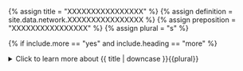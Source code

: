 <!--------------------------------------------- TITLE AND DEFINITION starts -->

{% assign title = "XXXXXXXXXXXXXXXX" %}
{% assign definition = site.data.network.XXXXXXXXXXXXXXXX %}
{% assign preposition = "XXXXXXXXXXXXXXXX" %}
{% assign plural = "s" %}

<!--------------------------------------------- TITLE AND DEFINITION ends -->

{% if include.more == "yes" and include.heading == "more" %}
<details class='detailsCollapsible'><summary class='nobr'>Click to learn more about {{ title | downcase }}{{plural}}
</summary>
{% endif %}

{% if include.heading != "" and include.heading != "more" %}
{{include.heading}} {{title}}
{% endif %}

{% if include.icon != "no" %} 

{% if include.table == "yes" and include.icon != "no" %}
<table class='definitionTable'><tr><td>
{% endif %}

<img src='images/icons/nodes/png{{include.icon}}/{{ title | downcase | replace: " ", "-" }}.png' />

{% if include.table == "yes" and include.icon != "no" %}
</td><td>
{% endif %}

{% endif %}

{% if include.definition == "bold" %}
<strong>{{ definition }}</strong>
{% else %}
{% if include.definition != "no" %}
{{ definition }}
{% endif %}
{% endif %}

{% if include.table == "yes" and include.icon != "no" %}
</td></tr></table>
{% endif %}

{% if include.more == "yes" and include.content == "more" and include.heading != "more" %}
<details class='detailsCollapsible'><summary class='nobr'>Click to learn more about {{ title | downcase }}{{plural}}
</summary>
{% endif %}

{% if include.content != "no" %}

<!--------------------------------------------- CONTENT starts -->In the context of backtesting sessions, what time frame you decide to run the session depends on the trading system being tested. If the trading system makes decisions based on the 1-hour candle and above, then ```01-hs``` may be the best choice. However, if decisions are influenced by sub-hour candles then you should match the time frame accordingly.In other words, in backtesting sessions, you should match the time frame to the smallest period on which the trading system makes decisions.In the context of live sessions, that is, paper trading, forward testing, and live trading, you should run the session on the ```01-min``` time frame so that the trading bot reacts fast when the price tags the take profit or stop loss targets. Remember that stop and take profit orders are not placed at the exchange after the take position event, that is, once you enter the position. Instead, the trading bot checks the current price upon each execution cycle and determines whether targets have been hit or not. If targets are hit, only then orders are placed. That is why running live trading sessions at the ```01-min``` time frame is recommended. Learn more about the [management](suite-strategies-manage.html) of take profit and stop loss targets.If for whatever reason you don't need to minimize the potential for slippage when hitting stop or take profit targets, you may choose whatever time frame you like, taking into account the explanations below.{{include.heading}}## Why the Time Frame Matters{% include callout.html type="success" content="Running trading sessions of any given trading system on different time frames may produce different results. This is because the behavior of a trading session may vary depending on how well the time frame on which the session is run matches the logic of the strategy." %}This is why:The trading bot evaluates closed candles only. At any given point in time, the current candle in each time frame is the candle that closed last.*For example:*Let's say it's ```2020-06-11T11:39:30:00.000Z```, that is, 11 hours, 39 minutes and 30 seconds of June 11th, 2020.* The current 1-minute candle is the one which closed at 11:38:59.999.* The current 5-minute candle is the one which closed at 11:34:59.999.* The current 30-minute candle is the one which closed at 11:29:59.999.* The current 1-hour candle is the one which closed at 10:59:59.999.* The current 2-hour candle is the one which closed at 09:59:59.999.* The current 6-hour candle is the one which closed at 05:59:59.999.* The current 24-hour candle is the one which closed at 23:59:59.999 of June 10th!... and so on.Let's say the trading system implements conditions that evaluate 30-minute and 1-hour candles.If a session is run at the 30-minutes time frame, all 30-minutes candles are evaluated. Also, all 1-hour candles are evaluated twice.However, if the session is run at the 1-hour time frame, only one out of two 30-minute candles are evaluated.And if the session is run at the 2-hour time frame, only one out of four 30-minute candles and one out of two 1-hour candles are evaluated.This means that running the session (for this particular trading system) at the 30-minute time frame has higher probabilities of conditions evaluating 30-minute candles to be ```true``` during the session.{% include callout.html type="success" content="In other words, when running the session on time frames higher than the time frame on which decisions are made, chances are the bot will eventually skip candles on which conditions would have evaluated true, potentially skipping trading opportunities." %}The above is true for all types of trading sessions.{{include.heading}}## Backtesting Vs. Live SessionsIn a backtesting session, the collection of candles evaluated is determined by the time frame selected to better simulate what would happen if the live trading session was run in the same time frame.<!--------------------------------------------- CONTENT ends -->

{% endif %}

{% if include.more == "yes" and include.content != "more" and include.heading != "more" %}
<details class='detailsCollapsible'><summary class='nobr'>Click to learn more about {{ title | downcase }}{{plural}}
</summary>
{% endif %}

{% if include.adding != "" %}

{{include.adding}} Adding {{preposition}} {{title}} Node

<!--------------------------------------------- ADDING starts --><!--------------------------------------------- ADDING ends -->

{% endif %}

{% if include.configuring != "" %}

{{include.configuring}} Configuring the {{title}}

<!--------------------------------------------- CONFIGURING starts --><!--------------------------------------------- CONFIGURING ends -->

{% endif %}

{% if include.starting != "" %}

{{include.starting}} Starting {{preposition}} {{title}}

<!--------------------------------------------- STARTING starts -->XXXXXXXXXXXXXXXXXXXXXXXXXXXXXXXXXXXXXXXXXXXXXXXXXXXXXX<!--------------------------------------------- STARTING ends -->

{% endif %}

{% if include.more == "yes" %}
</details>
{% endif %}